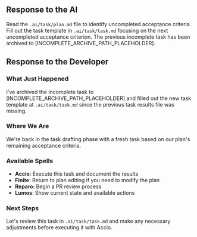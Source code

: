 ## Response to the AI

Read the `.ai/task/plan.md` file to identify uncompleted acceptance criteria. Fill out the task template in `.ai/task/task.md` focusing on the next uncompleted acceptance criterion. The previous incomplete task has been archived to [INCOMPLETE_ARCHIVE_PATH_PLACEHOLDER].

## Response to the Developer

### What Just Happened
I've archived the incomplete task to [INCOMPLETE_ARCHIVE_PATH_PLACEHOLDER] and filled out the new task template at `.ai/task/task.md` since the previous task results file was missing.

### Where We Are
We're back in the task drafting phase with a fresh task based on our plan's remaining acceptance criteria.

### Available Spells
- **Accio**: Execute this task and document the results
- **Finite**: Return to plan editing if you need to modify the plan
- **Reparo**: Begin a PR review process
- **Lumos**: Show current state and available actions

### Next Steps
Let's review this task in `.ai/task/task.md` and make any necessary adjustments before executing it with Accio.